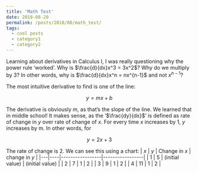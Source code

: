 ```yaml
---
title: 'Math Test'
date: 2018-08-20
permalink: /posts/2018/08/math_test/
tags:
  - cool posts
  - category1
  - category2
---
```


Learning about derivatives in Calculus I, I was really questioning why the power rule ‘worked’. Why is $\frac{d}{dx}x^3 = 3x^2$? Why do we multiply by 3?  In other words, why is $\frac{d}{dx}x^n = nx^{n-1}$  and not $x^{n-1}$?

The most intuitive derivative to find is one of the line:

$$y = mx + b$$

The derivative is obviously $m$, as that’s the slope of the line. We learned that in middle school! It makes sense, as the ‘$\frac{dy}{dx}$’ is defined as rate of change in $y$ over rate of change of $x$. For every time $x$ increases by 1, $y$ increases by m. In other words, for 

$$ y = 2x + 3$$ 

The rate of change is 2. We can see this using a chart:
| $x$ | $y$  | Change in $x$     | change in $y$     |
|---|----|-----------------|-----------------|
| 1 | 5  | (initial value) | (initial value) |
| 2 | 7  | 1               | 2               |
| 3 | 9  | 1               | 2               |
| 4 | 11 | 1               | 2               |
